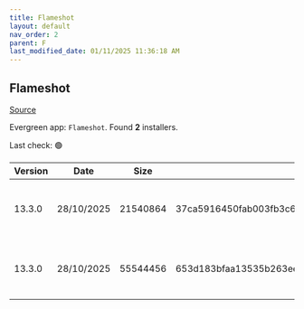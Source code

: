 ```yaml
---
title: Flameshot
layout: default
nav_order: 2
parent: F
last_modified_date: 01/11/2025 11:36:18 AM
---
```


## Flameshot

[Source](https://flameshot.org/)

Evergreen app: `Flameshot`. Found **2** installers.

Last check: 🟢

| Version | Date       | Size     | Sha256                                                           | Architecture | InstallerType | Type | URI                                                                                                                                                                                                |
| ------- | ---------- | -------- | ---------------------------------------------------------------- | ------------ | ------------- | ---- | -------------------------------------------------------------------------------------------------------------------------------------------------------------------------------------------------- |
| 13.3.0  | 28/10/2025 | 21540864 | 37ca5916450fab003fb3c64eacd01d103d11d122c30bade6af144d4b0874df66 | x64          | Default       | msi  | [https://github.com/flameshot-org/flameshot/releases/download/v13.3.0/Flameshot-13.3.0-win64.msi](https://github.com/flameshot-org/flameshot/releases/download/v13.3.0/Flameshot-13.3.0-win64.msi) |
| 13.3.0  | 28/10/2025 | 55544456 | 653d183bfaa13535b263ee811df5a49a93e99daffb20df5aa7e89c389e5bc8f4 | x64          | Default       | zip  | [https://github.com/flameshot-org/flameshot/releases/download/v13.3.0/flameshot-13.3.0-win64.zip](https://github.com/flameshot-org/flameshot/releases/download/v13.3.0/flameshot-13.3.0-win64.zip) |
